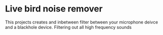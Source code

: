 # Live bird noise remover


This projects creates and inbetween filter between your microphone deivce and a blackhole device. Filtering out all high frequency sounds

